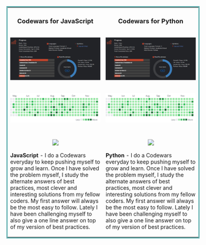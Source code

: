 <table bordercolor = "#66b2b2">
    <tr>
        <td width="50%" valign="top"> 
          <h3 align="center">Codewars for JavaScript</h3>
          <br /> <!--Click the the Ranking to go to my CodewarsProfile-->
          <a target="_blank" href="https://www.codewars.com/users/KevinTap">
            <img src="./img/CodewarsRank.png" width="100%"  alt="#"/>
          </a><a target="_blank" href="https://www.codewars.com/users/KevinTap">
          </br></br>
            <p align="center">
              <img align="center" width="100%" src="./img/DailyPush.png"   alt="#"/>
            </p>
          </a>
          <br />
          <p align="center"> 
          </a> <!--Click website icon link to open a new window to My Codewars Profile-->
          <a target="_blank" href="https://github.com/KevinTapol/codewars-js" >
            <img height="20" src="https://img.shields.io/static/v1?label=|&message=CLICK_HERE_FOR_JS_GITHUB_REPO&color=cdf998&style=plastic&logo=wordpress&logo-color=white"/>
          </a>
          </p> 
            <p><strong>JavaScript</strong> - I do a Codewars everyday to keep pushing myself to grow and learn. Once I have solved the problem myself, I study the alternate answers of best practices, most clever and interesting solutions from my fellow coders. My first answer will always be the most easy to follow. Lately I have been challenging myself to also give a one line answer on top of my version of best practices.</p>
        </td>
        <td width="50%" valign="top"> 
          <h3 align="center">Codewars for Python</h3>
          <br /> <!--Click the the Ranking to go to my CodewarsProfile-->
          <a target="_blank" href="https://www.codewars.com/users/KevinTap">
            <img src="./img/CodewarsRank.png" width="100%"  alt="#"/>
          </a><a target="_blank" href="https://www.codewars.com/users/KevinTap">
          </br></br>
            <p align="center">
              <img align="center" width="100%" src="./img/DailyPush.png"   alt="#"/>
            </p>
          </a>
          <br />
          <p align="center"> 
          </a> <!--Click website icon link to open a new window to My Codewars Profile-->
          <a target="_blank" href="https://www.codewars.com/users/KevinTap" >
            <img height="20" src="https://img.shields.io/static/v1?label=|&message=CLICK_HERE_FOR_CODEWARS_PROFILE&color=cdf998&style=plastic&logo=wordpress&logo-color=white"/>
          </a>
          </p> 
            <p><strong>Python</strong> - I do a Codewars everyday to keep pushing myself to grow and learn. Once I have solved the problem myself, I study the alternate answers of best practices, most clever and interesting solutions from my fellow coders. My first answer will always be the most easy to follow. Lately I have been challenging myself to also give a one line answer on top of my version of best practices.</p>
        </td>  
    </tr>
</table>